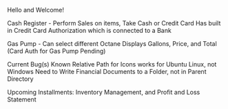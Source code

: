 Hello and Welcome! 

Cash Register -
Perform Sales on items,
Take Cash or Credit Card
Has built in Credit Card Authorization which is connected to a Bank

Gas Pump -
Can select different Octane
Displays Gallons, Price, and Total
(Card Auth for Gas Pump Pending)


Current Bug(s) Known
Relative Path for Icons works for Ubuntu Linux, not Windows
Need to Write Financial Documents to a Folder, not in Parent Directory


Upcoming Installments: Inventory Management, and Profit and Loss Statement